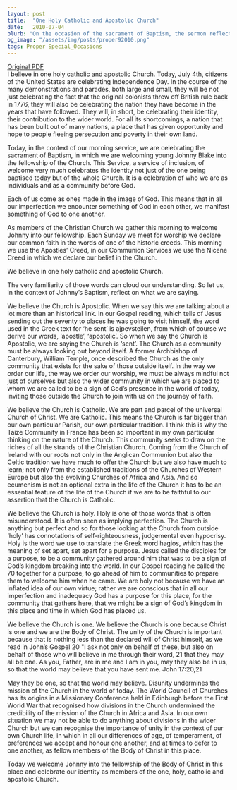 ```yaml
---
layout: post
title:  "One Holy Catholic and Apostolic Church"
date:   2010-07-04
blurb: "On the occasion of the sacrament of Baptism, the sermon reflects on the identity of the Church and its members. It emphasizes the Church as Apostolic, Catholic, Holy, and One. The Church is 'sent' to look beyond itself, it is part of the universal Church of Christ, it is set apart for a purpose, and it is one because Christ is one."
og_image: "/assets/img/posts/proper92010.png"
tags: Proper Special_Occasions
---
```

[Original PDF](/assets/pdf/proper92010.pdf)    
I believe in one holy catholic and apostolic Church. Today, July 4th, citizens of the United States are celebrating Independence Day. In the course of the many demonstrations and parades, both large and small, they will be not just celebrating the fact that the original colonists threw off British rule back in 1776, they will also be celebrating the nation they have become in the years that have followed. They will, in short, be celebrating their identity, their contribution to the wider world. For all its shortcomings, a nation that has been built out of many nations, a place that has given opportunity and hope to people fleeing persecution and poverty in their own land.

Today, in the context of our morning service, we are celebrating the sacrament of Baptism, in which we are welcoming young Johnny Blake into the fellowship of the Church. This Service, a service of inclusion, of welcome very much celebrates the identity not just of the one being baptised today but of the whole Church. It is a celebration of who we are as individuals and as a community before God.

Each of us come as ones made in the image of God. This means that in all our imperfection we encounter something of God in each other, we manifest something of God to one another.

As members of the Christian Church we gather this morning to welcome Johnny into our fellowship. Each Sunday we meet for worship we declare our common faith in the words of one of the historic creeds. This morning we use the Apostles’ Creed, in our Communion Services we use the Nicene Creed in which we declare our belief in the Church.

We believe in one holy catholic and apostolic Church.

The very familiarity of those words can cloud our understanding. So let us, in the context of Johnny’s Baptism, reflect on what we are saying.

We believe the Church is Apostolic. When we say this we are talking about a lot more than an historical link. In our Gospel reading, which tells of Jesus sending out the seventy to places he was going to visit himself, the word used in the Greek text for ‘he sent’ is ajpevsteilen, from which of course we derive our words, ‘apostle’, ‘apostolic’. So when we say the Church is Apostolic, we are saying the Church is ‘sent’. The Church as a community must be always looking out beyond itself. A former Archbishop of Canterbury, William Temple, once described the Church as the only community that exists for the sake of those outside itself. In the way we order our life, the way we order our worship, we must be always mindful not just of ourselves but also the wider community in which we are placed to whom we are called to be a sign of God’s presence in the world of today, inviting those outside the Church to join with us on the journey of faith.

We believe the Church is Catholic. We are part and parcel of the universal Church of Christ. We are Catholic. This means the Church is far bigger than our own particular Parish, our own particular tradition. I think this is why the Taize Community in France has been so important in my own particular thinking on the nature of the Church. This community seeks to draw on the riches of all the strands of the Christian Church. Coming from the Church of Ireland with our roots not only in the Anglican Communion but also the Celtic tradition we have much to offer the Church but we also have much to learn; not only from the established traditions of the Churches of Western Europe but also the evolving Churches of Africa and Asia. And so ecumenism is not an optional extra in the life of the Church it has to be an essential feature of the life of the Church if we are to be faithful to our assertion that the Church is Catholic.

We believe the Church is holy. Holy is one of those words that is often misunderstood. It is often seen as implying perfection. The Church is anything but perfect and so for those looking at the Church from outside ‘holy’ has connotations of self-righteousness, judgemental even hypocrisy. Holy is the word we use to translate the Greek word hagios, which has the meaning of set apart, set apart for a purpose. Jesus called the disciples for a purpose, to be a community gathered around him that was to be a sign of God’s kingdom breaking into the world. In our Gospel reading he called the 70 together for a purpose, to go ahead of him to communities to prepare them to welcome him when he came. We are holy not because we have an inflated idea of our own virtue; rather we are conscious that in all our imperfection and inadequacy God has a purpose for this place, for the community that gathers here, that we might be a sign of God’s kingdom in this place and time in which God has placed us.

We believe the Church is one. We believe the Church is one because Christ is one and we are the Body of Christ. The unity of the Church is important because that is nothing less than the declared will of Christ himself, as we read in John’s Gospel 20 "I ask not only on behalf of these, but also on behalf of those who will believe in me through their word, 21 that they may all be one. As you, Father, are in me and I am in you, may they also be in us, so that the world may believe that you have sent me. John 17:20,21

May they be one, so that the world may believe. Disunity undermines the mission of the Church in the world of today. The World Council of Churches has its origins in a Missionary Conference held in Edinburgh before the First World War that recognised how divisions in the Church undermined the credibility of the mission of the Church in Africa and Asia. In our own situation we may not be able to do anything about divisions in the wider Church but we can recognise the importance of unity in the context of our own Church life, in which in all our differences of age, of temperament, of preferences we accept and honour one another, and at times to defer to one another, as fellow members of the Body of Christ in this place.

Today we welcome Johnny into the fellowship of the Body of Christ in this place and celebrate our identity as members of the one, holy, catholic and apostolic Church.
